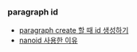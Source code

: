 ### paragraph id

- [paragraph create 할 때 id 생성하기](https://discuss.prosemirror.net/t/how-i-can-attach-attribute-with-dynamic-value-when-new-paragraph-is-inserted/751)
- [nanoid 사용한 이유](https://choiseokwon.tistory.com/320)
